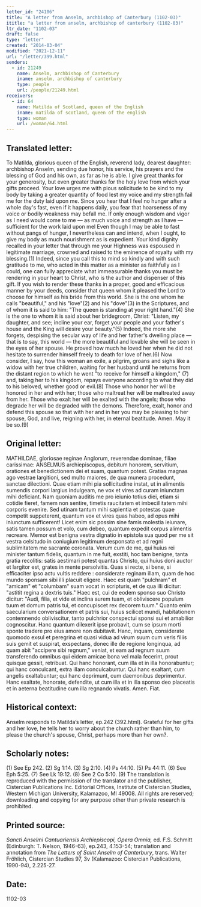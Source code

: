 ```yaml
---
letter_id: "24106"
title: "A letter from Anselm, archbishop of Canterbury (1102-03)"
ititle: "a letter from anselm, archbishop of canterbury (1102-03)"
ltr_date: "1102-03"
draft: false
type: "letter"
created: "2014-03-04"
modified: "2021-12-11"
url: "/letter/399.html"
senders:
  - id: 21249
    name: Anselm, archbishop of Canterbury
    iname: anselm, archbishop of canterbury
    type: people
    url: /people/21249.html
receivers:
  - id: 64
    name: Matilda of Scotland, queen of the English
    iname: matilda of scotland, queen of the english
    type: woman
    url: /woman/64.html
---
```

<h2> Translated letter:</h2>To Matilda, glorious queen of the English, reverend lady, dearest daughter: archbishop Anselm, sending due honor, his service, his prayers and the blessing of God and his own, as far as he is able.
I give great thanks for your generosity, but even greater thanks for the holy love from which your gifts proceed. Your love urges me with pious solicitude to be kind to my body by taking a greater quantity of food lest my voice and my strength fail me for the duty laid upon me. Since you hear that I feel no hunger after a whole day's fast, even if it happens daily, you fear that hoarseness of my voice or bodily weakness may befall me. If only enough wisdom and vigor as I need would come to me — as much voice and strength as I have — sufficient for the work laid upon mel Even though I may be able to fast without pangs of hunger, I nevertheless can and intend, when I ought, to give my body as much nourishment as is expedient.
Your kind dignity recalled in your letter that through me your Highness was espoused in legitimate marriage, crowned and raised to the eminence of royalty with my blessing.(1) Indeed, since you call this to mind so kindly and with such gratitude to me, who acted in this matter as a minister as faithfully as I could, one can fully appreciate what immeasurable thanks you must be rendering in your heart to Christ, who is the author and dispenser of this gift.
If you wish to render these thanks in a proper, good and efficacious manner by your deeds, consider that queen whom it pleased the Lord to choose for himself as his bride from this world. She is the one whom he calls "beautiful," and his "love"(2) and his "dove"(3) in the Scriptures, and of whom it is said to him: "The queen is standing at your right hand."(4) She is the one to whom it is said about her bridegroom, Christ: "Listen, my daughter, and see; incline your ear, forget your people and your father's house and the King will desire your beauty."(5) Indeed, the more she forgets, despising the secular way of life and her father's dwelling place — that is to say, this world — the more beautiful and lovable she will be seen in the eyes of her spouse. He proved how much he loved her when he did not hesitate to surrender himself freely to death for love of her.(6) Now consider, I say, how this woman an exile, a pilgrim, groans and sighs like a widow with her true children, waiting for her husband until he returns from the distant region to which he went "to receive for himself a kingdom," (7) and, taking her to his kingdom, repays everyone according to what they did to his beloved, whether good or evil.(8) Those who honor her will be honored in her and with her; those who maltreat her will be maltreated away from her. Those who exalt her will be exalted with the angels; those who degrade her will be degraded with the demons. Therefore, exalt, honor and defend this spouse so that with her and in her you may be pleasing to her spouse, God, and live, reigning with her, in eternal beatitude. Amen. May it be so.(9)
<h2 class="mt-4"> Original letter:</h2>MATHILDAE, gloriosae reginae Anglorum, reverendae dominae, filiae carissimae: ANSELMUS archiepiscopus, debitum honorem, servitium, orationes et benedictionem dei et suam, quantum potest.
Gratias magnas ago vestrae largitioni, sed multo maiores, de qua munera procedunt, sanctae dilectioni. Quae etiam mihi pia sollicitudine instat, ut in alimentis sumendis corpori largius indulgeam, ne vox et vires ad curam iniunctam mihi deficiant. Nam quoniam auditis me pro ieiunio totius diei, etiam si cotidie fieret, famem non sentire, timetis raucitatem et imbecillitatem mihi corporis evenire. Sed utinam tantum mihi sapientia et potestas quae competit suppeterent, quantum vox et vires quas habeo, ad opus mihi iniunctum sufficerent!  Licet enim sic possim sine famis molestia ieiunare, satis tamen possum et volo, cum debeo, quantum expedit corpus alimentis recreare.
Memor est benigna vestra dignatio in epistola sua quod per me sit vestra celsitudo in coniugium legitimum desponsata et ad regni sublimitatem me sacrante coronata. Verum cum de me, qui huius rei minister tantum fidelis, quantum in me fuit, exstiti, hoc tam benigne, tanta gratia recolitis:  satis aestimari potest quantas Christo, qui huius doni auctor et largitor est, grates in mente persolvitis.
Quas si recte, si bene, si efficaciter ipso actu vultis reddere : considerate reginam illam, quam de hoc mundo sponsam sibi illi placuit eligere. Haec est quam "pulchram" et "amicam" et "columbam" suam vocat in scripturis, et de qua illi dicitur: "astitit regina a dextris tuis." Haec est, cui de eodem sponso suo Christo dicitur: "Audi, filia, et vide et inclina aurem tuam, et obliviscere populum tuum et domum patris tui, et concupiscet rex decorem tuum." Quanto enim saecularium conversationem et patris sui, huius scilicet mundi, habitationem contemnendo obliviscitur, tanto pulchrior conspectui sponsi sui et amabilior cognoscitur. Hanc quantum dilexerit ipse probavit, cum se ipsum morti sponte tradere pro eius amore non dubitavit. Hanc, inquam, considerate quomodo exsul et peregrina et quasi vidua ad virum suum cum veris filiis suis gemit et suspirat, exspectans, donec ille de regione longinqua, ad quam abit "accipere sibi regnum," veniat, et eam ad regnum suum transferendo omnibus qui eidem amicae bona vel mala fecerint, prout quisque gessit, retribuat. Qui hanc honorant, cum illa et in illa honorabuntur; qui hanc conculcant, extra illam conculcabuntur. Qui hanc exaltant, cum angelis exaltabuntur; qui hanc deprimunt, cum daemonibus deprimentur. Hanc exaltate, honorate, defendite, ut cum illa et in illa sponso deo placeatis et in aeterna beatitudine cum illa regnando vivatis. Amen. Fiat.
<h2 class="mt-4"> Historical context:</h2>Anselm responds to Matilda’s letter, ep.242 (392.html).  Grateful for her gifts and her love, he tells her to worry about the church rather than him, to please the church's spouse, Christ, perhaps more than her own?.
<h2 class="mt-4"> Scholarly notes:</h2>(1) See Ep 242.
(2) Sg 1:14.
(3) Sg 2:10.
(4) Ps 44:10.
(5) Ps 44:11.
(6) See Eph 5:25.
(7) See Lk 19:12.
(8) See 2 Co 5:10.
(9) The translation is reproduced with the permission of the translator and the publisher, Cistercian Publications Inc. Editorial Offices, Institute of Cistercian Studies, Western Michigan University, Kalamazoo, MI 49008.  All rights are reserved; downloading and copying for any purpose other than private research is prohibited.
<h2 class="mt-4"> Printed source:</h2><p><em>Sancti Anselmi Cantuariensis Archiepiscopi, Opera Omnia,</em> ed. F.S. Schmitt (Edinburgh: T. Nelson, 1946-63), ep.243, 4.153-54; translation and annotation from <em>The Letters of Saint Anselm of Canterbury</em>, trans. Walter Fröhlich, Cistercian Studies 97, 3v (Kalamazoo: Cistercian Publications, 1990-94), 2.225-27.</p><h2 class="mt-4"> Date:</h2>1102-03
